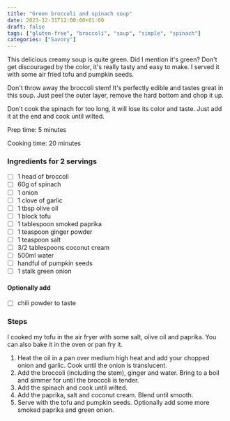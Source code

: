 ```yaml
---
title: "Green broccoli and spinach soup"
date: 2023-12-31T12:00:00+01:00
draft: false
tags: ["gluten-free", "broccoli", "soup", "simple", "spinach"]
categories: ["Savory"]
---
```


This delicious creamy soup is quite green. Did I mention it's green? Don't get discouraged by the color, it's really tasty and easy to make. I served it with some air fried tofu and pumpkin seeds.

Don't throw away the broccoli stem! It's perfectly edible and tastes great in this soup. Just peel the outer layer, remove the hard bottom and chop it up.

Don't cook the spinach for too long, it will lose its color and taste. Just add it at the end and cook until wilted.

<div class="recipe" id="recipe">
Prep time: 5 minutes

Cooking time: 20 minutes

### Ingredients for 2 servings
- [ ] 1 head of broccoli
- [ ] 60g of spinach
- [ ] 1 onion
- [ ] 1 clove of garlic
- [ ] 1 tbsp olive oil
- [ ] 1 block tofu
- [ ] 1 tablespoon smoked paprika
- [ ] 1 teaspoon ginger powder
- [ ] 1 teaspoon salt
- [ ] 3/2 tablespoons coconut cream
- [ ] 500ml water
- [ ] handful of pumpkin seeds
- [ ] 1 stalk green onion

#### Optionally add
- [ ] chili powder to taste

### Steps
I cooked my tofu in the air fryer with some salt, olive oil and paprika. You can also bake it in the oven or pan fry it.

1. Heat the oil in a pan over medium high heat and add your chopped onion and garlic. Cook until the onion is translucent.
2. Add the broccoli (including the stem), ginger and water. Bring to a boil and simmer for until the broccoli is tender.
3. Add the spinach and cook until wilted.
4. Add the paprika, salt and coconut cream. Blend until smooth.
5. Serve with the tofu and pumpkin seeds. Optionally add some more smoked paprika and green onion.

</div>
